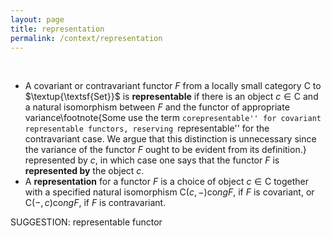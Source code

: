 ```yaml
---
layout: page
title: representation
permalink: /context/representation
---
```

$\quad$

-  A covariant or contravariant functor $F$ from a locally small category $\mathsf{C}$ to $\textup{\textsf{Set}}$ is **representable** if there is an object $c \in \mathsf{C}$ and a natural isomorphism between $F$  and the functor of appropriate variance\footnote{Some use the term ``corepresentable'' for covariant representable functors, reserving ``representable'' for the contravariant case. We argue that this distinction is unnecessary since the variance of the functor $F$ ought to be evident from its definition.} represented by $c$, in which case one says that the functor $F$ is **represented by** the object $c$.
-  A **representation** for a functor $F$ is a choice of object $c \in \mathsf{C}$ together with a specified natural isomorphism $\mathsf{C}(c,-) \mathrm{co}ng F$, if $F$ is covariant, or $\mathsf{C}(-,c)\mathrm{co}ng F$, if $F$ is contravariant.



SUGGESTION: representable functor